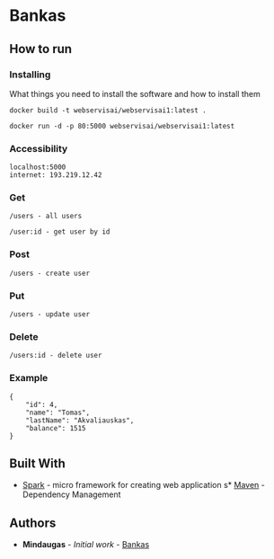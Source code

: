 # Bankas

## How to run

### Installing

What things you need to install the software and how to install them

```
docker build -t webservisai/webservisai1:latest .

docker run -d -p 80:5000 webservisai/webservisai1:latest
```

### Accessibility


```
localhost:5000
internet: 193.219.12.42
```


### Get
```
/users - all users

/user:id - get user by id
```

### Post
```
/users - create user
```

### Put
```
/users - update user
```

### Delete
```
/users:id - delete user
```


### Example

```
{
    "id": 4,
    "name": "Tomas",
    "lastName": "Akvaliauskas",
    "balance": 1515
}
```


## Built With

* [Spark](http://sparkjava.com/) - micro framework for creating web application
s* [Maven](https://maven.apache.org/) - Dependency Management

## Authors

* **Mindaugas** - *Initial work* - [Bankas](https://github.com/mindaugasciulada/Bankas)